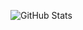 ![GitHub Stats](https://github-readme-stats.vercel.app/api?username=nickdellaquilo&show_icons=true&hide=contribs,stars&theme=transparent&hide_rank=true&include_all_commits=true)
